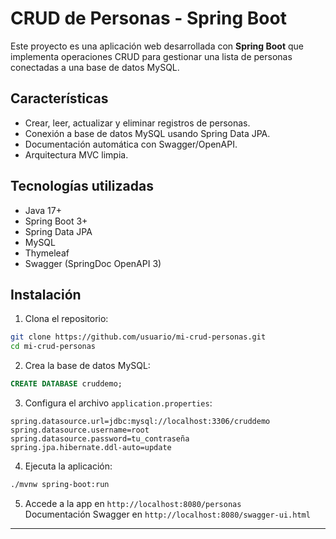 # CRUD de Personas - Spring Boot

Este proyecto es una aplicación web desarrollada con **Spring Boot** que implementa operaciones CRUD para gestionar una lista de personas conectadas a una base de datos MySQL.

## Características

- Crear, leer, actualizar y eliminar registros de personas.
- Conexión a base de datos MySQL usando Spring Data JPA.
- Documentación automática con Swagger/OpenAPI.
- Arquitectura MVC limpia.

## Tecnologías utilizadas

- Java 17+
- Spring Boot 3+
- Spring Data JPA
- MySQL
- Thymeleaf
- Swagger (SpringDoc OpenAPI 3)

## Instalación

1. Clona el repositorio:

```bash
git clone https://github.com/usuario/mi-crud-personas.git
cd mi-crud-personas
```

2. Crea la base de datos MySQL:

```sql
CREATE DATABASE cruddemo;
```

3. Configura el archivo `application.properties`:

```
spring.datasource.url=jdbc:mysql://localhost:3306/cruddemo
spring.datasource.username=root
spring.datasource.password=tu_contraseña
spring.jpa.hibernate.ddl-auto=update
```

4. Ejecuta la aplicación:

```bash
./mvnw spring-boot:run
```

5. Accede a la app en `http://localhost:8080/personas`  
   Documentación Swagger en `http://localhost:8080/swagger-ui.html`

---

